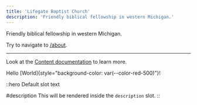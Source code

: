 ```yaml
---
title: 'Lifegate Baptist Church'
description: 'Friendly biblical fellowship in western Michigan.'
---
```


Friendly biblical fellowship in western Michigan.

Try to navigate to [/about](/about).

---

Look at the [Content documentation](https://content.nuxtjs.org/) to learn more.

Hello [World]{style="background-color: var(--color-red-500)"}!

::hero
Default slot text

#description
This will be rendered inside the `description` slot.
::
